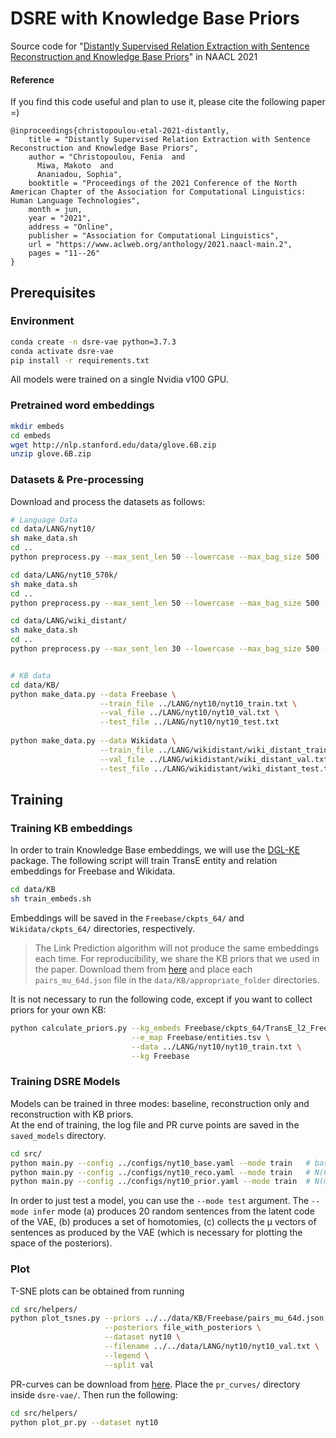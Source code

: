 # DSRE with Knowledge Base Priors

Source code for "[Distantly Supervised Relation Extraction with Sentence Reconstruction and Knowledge Base Priors]()" in NAACL 2021

#### Reference
If you find this code useful and plan to use it, please cite the following paper =)

```
@inproceedings{christopoulou-etal-2021-distantly,
    title = "Distantly Supervised Relation Extraction with Sentence Reconstruction and Knowledge Base Priors",
    author = "Christopoulou, Fenia  and
      Miwa, Makoto  and
      Ananiadou, Sophia",
    booktitle = "Proceedings of the 2021 Conference of the North American Chapter of the Association for Computational Linguistics: Human Language Technologies",
    month = jun,
    year = "2021",
    address = "Online",
    publisher = "Association for Computational Linguistics",
    url = "https://www.aclweb.org/anthology/2021.naacl-main.2",
    pages = "11--26"
} 
```

## Prerequisites

### Environment
```bash
conda create -n dsre-vae python=3.7.3
conda activate dsre-vae
pip install -r requirements.txt
```
All models were trained on a single Nvidia v100 GPU.

### Pretrained word embeddings
```bash
mkdir embeds
cd embeds 
wget http://nlp.stanford.edu/data/glove.6B.zip
unzip glove.6B.zip
```

### Datasets & Pre-processing

Download and process the datasets as follows:
```bash
# Language Data
cd data/LANG/nyt10/
sh make_data.sh
cd ..
python preprocess.py --max_sent_len 50 --lowercase --max_bag_size 500 --path nyt10/ --dataset nyt10

cd data/LANG/nyt10_570k/
sh make_data.sh
cd ..
python preprocess.py --max_sent_len 50 --lowercase --max_bag_size 500 --path nyt10_570k/ --dataset nyt10_570k

cd data/LANG/wiki_distant/
sh make_data.sh
cd ..
python preprocess.py --max_sent_len 30 --lowercase --max_bag_size 500 --path wikidistant/ --dataset wiki_distant


# KB data
cd data/KB/
python make_data.py --data Freebase \
                    --train_file ../LANG/nyt10/nyt10_train.txt \
                    --val_file ../LANG/nyt10/nyt10_val.txt \
                    --test_file ../LANG/nyt10/nyt10_test.txt 
                    
python make_data.py --data Wikidata \
                    --train_file ../LANG/wikidistant/wiki_distant_train.txt \
                    --val_file ../LANG/wikidistant/wiki_distant_val.txt \
                    --test_file ../LANG/wikidistant/wiki_distant_test.txt 

```


## Training

### Training KB embeddings
In order to train Knowledge Base embeddings, we will use the [DGL-KE](https://github.com/awslabs/dgl-ke) package.
The following script will train TransE entity and relation embeddings for Freebase and Wikidata.
```bash
cd data/KB
sh train_embeds.sh
```
Embeddings will be saved in the `Freebase/ckpts_64/` and `Wikidata/ckpts_64/` directories, respectively.

> The Link Prediction algorithm will not produce the same embeddings each time. 
> For reproducibility, we share the KB priors that we used in the paper.
> Download them from [here](https://drive.google.com/file/d/1rqXQ3uqI0n98S5j7gPYaXgf1hQELIi_E/view?usp=sharing) and place each `pairs_mu_64d.json` file in the `data/KB/appropriate_folder` directories.

It is not necessary to run the following code, except if you want to collect priors for your own KB:
```bash
python calculate_priors.py --kg_embeds Freebase/ckpts_64/TransE_l2_Freebase_0/Freebase_TransE_l2_entity.npy \
                           --e_map Freebase/entities.tsv \
                           --data ../LANG/nyt10/nyt10_train.txt \
                           --kg Freebase
```



### Training DSRE Models
Models can be trained in three modes: baseline, reconstruction only and reconstruction with KB priors.  
At the end of training, the log file and PR curve points are saved in the `saved_models` directory.

```bash
cd src/
python main.py --config ../configs/nyt10_base.yaml --mode train   # baseline
python main.py --config ../configs/nyt10_reco.yaml --mode train   # N(0, 1) prior
python main.py --config ../configs/nyt10_prior.yaml --mode train  # N(mu, 1) prior
```

In order to just test a model, you can use the `--mode test` argument.
The `--mode infer` mode (a) produces 20 random sentences from the latent code of the VAE, (b) produces a set of homotomies, 
(c) collects the μ vectors of sentences as produced by the VAE (which is necessary for plotting the space of the posteriors).


### Plot
T-SNE plots can be obtained from running
```bash
cd src/helpers/
python plot_tsnes.py --priors ../../data/KB/Freebase/pairs_mu_64d.json \
                     --posteriors file_with_posteriors \
                     --dataset nyt10 \
                     --filename ../../data/LANG/nyt10/nyt10_val.txt \
                     --legend \
                     --split val
```

PR-curves can be download from [here](https://drive.google.com/file/d/1AEOVfoAhBNr3G1bwQ5_8V5WqmfLeyA06/view?usp=sharing). 
Place the `pr_curves/` directory inside `dsre-vae/`. 
Then run the following:
```bash
cd src/helpers/
python plot_pr.py --dataset nyt10
```


